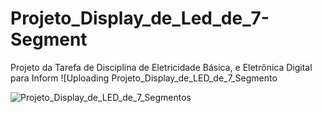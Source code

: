# Projeto_Display_de_Led_de_7-Segment
Projeto da Tarefa de Disciplina de Eletricidade Básica, e Eletrônica Digital para Inform
![Uploading Projeto_Display_de_LED_de_7_Segmento

![Projeto_Display_de_LED_de_7_Segmentos](https://github.com/user-attachments/assets/9eec8055-4d3a-4ee0-8d12-18627fa1eed5)
